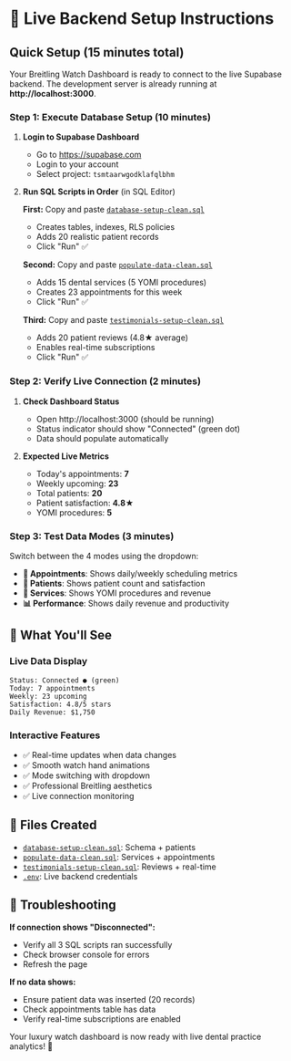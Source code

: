 # 🚀 Live Backend Setup Instructions

## Quick Setup (15 minutes total)

Your Breitling Watch Dashboard is ready to connect to the live Supabase backend. The development server is already running at **http://localhost:3000**.

### Step 1: Execute Database Setup (10 minutes)

1. **Login to Supabase Dashboard**
   - Go to https://supabase.com
   - Login to your account
   - Select project: `tsmtaarwgodklafqlbhm`

2. **Run SQL Scripts in Order** (in SQL Editor)
   
   **First:** Copy and paste [`database-setup-clean.sql`](database-setup-clean.sql) 
   - Creates tables, indexes, RLS policies
   - Adds 20 realistic patient records
   - Click "Run" ✅
   
   **Second:** Copy and paste [`populate-data-clean.sql`](populate-data-clean.sql)
   - Adds 15 dental services (5 YOMI procedures)
   - Creates 23 appointments for this week
   - Click "Run" ✅
   
   **Third:** Copy and paste [`testimonials-setup-clean.sql`](testimonials-setup-clean.sql)
   - Adds 20 patient reviews (4.8★ average)
   - Enables real-time subscriptions
   - Click "Run" ✅

### Step 2: Verify Live Connection (2 minutes)

1. **Check Dashboard Status**
   - Open http://localhost:3000 (should be running)
   - Status indicator should show "Connected" (green dot)
   - Data should populate automatically

2. **Expected Live Metrics**
   - Today's appointments: **7**
   - Weekly upcoming: **23** 
   - Total patients: **20**
   - Patient satisfaction: **4.8★**
   - YOMI procedures: **5** 

### Step 3: Test Data Modes (3 minutes)

Switch between the 4 modes using the dropdown:

- **📅 Appointments**: Shows daily/weekly scheduling metrics
- **👥 Patients**: Shows patient count and satisfaction
- **🔧 Services**: Shows YOMI procedures and revenue  
- **📊 Performance**: Shows daily revenue and productivity

## 🎯 What You'll See

### Live Data Display
```
Status: Connected ● (green)
Today: 7 appointments
Weekly: 23 upcoming
Satisfaction: 4.8/5 stars
Daily Revenue: $1,750
```

### Interactive Features
- ✅ Real-time updates when data changes
- ✅ Smooth watch hand animations
- ✅ Mode switching with dropdown
- ✅ Professional Breitling aesthetics
- ✅ Live connection monitoring

## 🔧 Files Created

- [`database-setup-clean.sql`](database-setup-clean.sql): Schema + patients
- [`populate-data-clean.sql`](populate-data-clean.sql): Services + appointments  
- [`testimonials-setup-clean.sql`](testimonials-setup-clean.sql): Reviews + real-time
- [`.env`](..env): Live backend credentials

## 🚨 Troubleshooting

**If connection shows "Disconnected":**
- Verify all 3 SQL scripts ran successfully
- Check browser console for errors
- Refresh the page

**If no data shows:**
- Ensure patient data was inserted (20 records)
- Check appointments table has data
- Verify real-time subscriptions are enabled

Your luxury watch dashboard is now ready with live dental practice analytics! 🎉